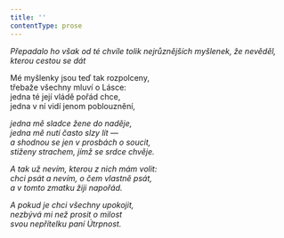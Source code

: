 ```yaml
---
title: ''
contentType: prose
---
```


<section>

_Přepadalo ho však od té chvíle tolik nejrůznějších myšlenek, že ne­věděl, kterou cestou se dát_

</section>

<section>

Mé myšlenky jsou teď tak rozpolceny,  
třebaže všechny mluví o Lásce:  
jedna té její vládě pořád chce,  
jedna v ní vidí jenom poblouznění,

_jedna mě sladce žene do naděje,  
jedna mě nutí často slzy lít —  
a shodnou se jen v prosbách o soucit,  
stiženy strachem, jímž se srdce chvěje._

</section>

<section>

_A tak už nevím, kterou z nich mám volit:  
chci psát a nevím, o čem vlastně psát,  
a v tomto zmatku žiji napořád._

</section>

<section>

_A pokud je chci všechny upokojit,  
nezbývá mi než prosit o milost  
svou nepřítelku paní Útrpnost._

</section>
